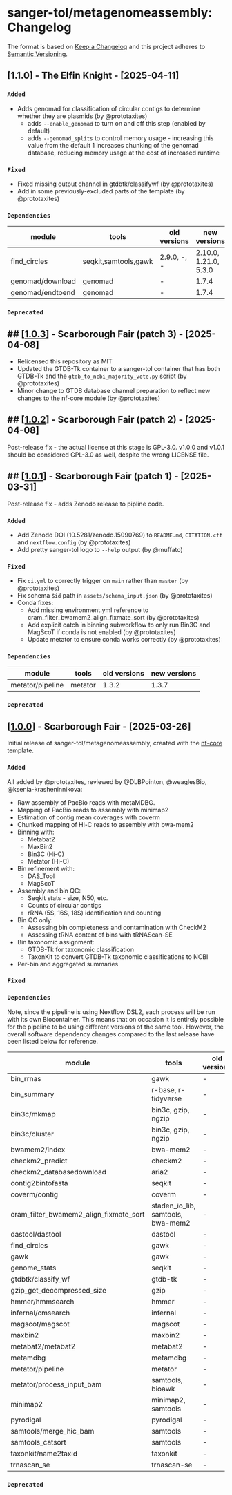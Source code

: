 # sanger-tol/metagenomeassembly: Changelog

The format is based on [Keep a Changelog](https://keepachangelog.com/en/1.0.0/)
and this project adheres to [Semantic Versioning](https://semver.org/spec/v2.0.0.html).

## [1.1.0] - The Elfin Knight - [2025-04-11]

### `Added`

- Adds genomad for classification of circular contigs to determine whether they are plasmids (by @prototaxites)
  - adds `--enable_genomad` to turn on and off this step (enabled by default)
  - adds `--genomad_splits` to control memory usage - increasing this value from the default 1 increases
    chunking of the genomad database, reducing memory usage at the cost of increased runtime

### `Fixed`

- Fixed missing output channel in gtdbtk/classifywf (by @prototaxites)
- Add in some previously-excluded parts of the template (by @prototaxites)

### `Dependencies`

| module           | tools                | old versions | new versions          |
| ---------------- | -------------------- | ------------ | --------------------- |
| find_circles     | seqkit,samtools,gawk | 2.9.0, -, -  | 2.10.0, 1.21.0, 5.3.0 |
| genomad/download | genomad              | -            | 1.7.4                 |
| genomad/endtoend | genomad              | -            | 1.7.4                 |

### `Deprecated`

## ## [[1.0.3](https://github.com/sanger-tol/metagenomeassembly/releases/tag/1.0.3)] - Scarborough Fair (patch 3) - [2025-04-08]

- Relicensed this repository as MIT
- Updated the GTDB-Tk container to a sanger-tol container that has both GTDB-Tk and the `gtdb_to_ncbi_majority_vote.py` script (by @prototaxites)
- Minor change to GTDB database channel preparation to reflect new changes to the nf-core module (by @prototaxites)

## ## [[1.0.2](https://github.com/sanger-tol/metagenomeassembly/releases/tag/1.0.2)] - Scarborough Fair (patch 2) - [2025-04-08]

Post-release fix - the actual license at this stage is GPL-3.0.
v1.0.0 and v1.0.1 should be considered GPL-3.0 as well, despite the wrong LICENSE file.

## ## [[1.0.1](https://github.com/sanger-tol/metagenomeassembly/releases/tag/1.0.1)] - Scarborough Fair (patch 1) - [2025-03-31]

Post-release fix - adds Zenodo release to pipline code.

### `Added`

- Add Zenodo DOI (10.5281/zenodo.15090769) to `README.md`, `CITATION.cff` and `nextflow.config` (by @prototaxites)
- Add pretty sanger-tol logo to `--help` output (by @muffato)

### `Fixed`

- Fix `ci.yml` to correctly trigger on `main` rather than `master` (by @prototaxites)
- Fix schema `$id` path in `assets/schema_input.json` (by @prototaxites)
- Conda fixes:
  - Add missing environment.yml reference to cram_filter_bwamem2_align_fixmate_sort (by @prototaxites)
  - Add explicit catch in binning subworkflow to only run Bin3C and MagScoT if conda is not enabled (by @prototaxites)
  - Update metator to ensure conda works correctly (by @prototaxites)

### `Dependencies`

| module           | tools   | old versions | new versions |
| ---------------- | ------- | ------------ | ------------ |
| metator/pipeline | metator | 1.3.2        | 1.3.7        |

### `Deprecated`

## [[1.0.0](https://github.com/sanger-tol/metagenomeassembly/releases/tag/1.0.0)] - Scarborough Fair - [2025-03-26]

Initial release of sanger-tol/metagenomeassembly, created with the [nf-core](https://nf-co.re/) template.

### `Added`

All added by @prototaxites, reviewed by @DLBPointon, @weaglesBio, @ksenia-krasheninnikova:

- Raw assembly of PacBio reads with metaMDBG.
- Mapping of PacBio reads to assembly with minimap2
- Estimation of contig mean coverages with coverm
- Chunked mapping of Hi-C reads to assembly with bwa-mem2
- Binning with:
  - Metabat2
  - MaxBin2
  - Bin3C (Hi-C)
  - Metator (Hi-C)
- Bin refinement with:
  - DAS_Tool
  - MagScoT
- Assembly and bin QC:
  - Seqkit stats - size, N50, etc.
  - Counts of circular contigs
  - rRNA (5S, 16S, 18S) identification and counting
- Bin QC only:
  - Assessing bin completeness and contamination with CheckM2
  - Assessing tRNA content of bins with tRNAScan-SE
- Bin taxonomic assignment:
  - GTDB-Tk for taxonomic classification
  - TaxonKit to convert GTDB-Tk taxonomic classifications to NCBI
- Per-bin and aggregated summaries

### `Fixed`

### `Dependencies`

Note, since the pipeline is using Nextflow DSL2, each process will be run with its own Biocontainer. This means that on occasion it is entirely possible for the pipeline to be using different versions of the same tool. However, the overall software dependency changes compared to the last release have been listed below for reference.

| module                                 | tools                             | old versions | new versions        |
| -------------------------------------- | --------------------------------- | ------------ | ------------------- |
| bin_rrnas                              | gawk                              | -            | 5.3.0               |
| bin_summary                            | r-base, r-tidyverse               | -            | 4.4.2, 2.0          |
| bin3c/mkmap                            | bin3c, gzip, ngzip                | -            | 0.3.3               |
| bin3c/cluster                          | bin3c, gzip, ngzip                | -            | 0.3.3, 1.9. 1.9     |
| bwamem2/index                          | bwa-mem2                          | -            | 2.2.1               |
| checkm2_predict                        | checkm2                           | -            | 1.0.2               |
| checkm2_databasedownload               | aria2                             | -            | 1.36.0              |
| contig2bintofasta                      | seqkit                            | -            | 2.9.0               |
| coverm/contig                          | coverm                            | -            | 0.7                 |
| cram_filter_bwamem2_align_fixmate_sort | staden_io_lib, samtools, bwa-mem2 | -            | 1.15.0, 1.21, 2.2.1 |
| dastool/dastool                        | dastool                           | -            | 1.1.7               |
| find_circles                           | gawk                              | -            | 5.3.0               |
| gawk                                   | gawk                              | -            | 5.3.0               |
| genome_stats                           | seqkit                            | -            | 2.9.0               |
| gtdbtk/classify_wf                     | gtdb-tk                           | -            | 2.4.0               |
| gzip_get_decompressed_size             | gzip                              | -            | 1.13                |
| hmmer/hmmsearch                        | hmmer                             | -            | 3.4                 |
| infernal/cmsearch                      | infernal                          | -            | 1.1.5               |
| magscot/magscot                        | magscot                           | -            | 1.1.0               |
| maxbin2                                | maxbin2                           | -            | 2.2.7               |
| metabat2/metabat2                      | metabat2                          | -            | 2.17                |
| metamdbg                               | metamdbg                          | -            | 1.1                 |
| metator/pipeline                       | metator                           | -            | 1.3.2               |
| metator/process_input_bam              | samtools, bioawk                  | -            | 1.21, 1.0           |
| minimap2                               | minimap2, samtools                | -            | 2.28, 1.21          |
| pyrodigal                              | pyrodigal                         | -            | 3.6.3               |
| samtools/merge_hic_bam                 | samtools                          | -            | 1.21                |
| samtools_catsort                       | samtools                          | -            | 1.21                |
| taxonkit/name2taxid                    | taxonkit                          | -            | 0.15.1              |
| trnascan_se                            | trnascan-se                       | -            | 2.0.12              |

### `Deprecated`
